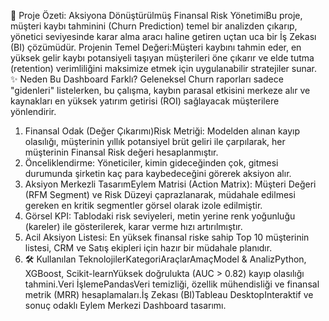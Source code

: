 💎 Proje Özeti: 
Aksiyona Dönüştürülmüş Finansal Risk YönetimiBu proje, müşteri kaybı tahminini (Churn Prediction) temel bir analizden çıkarıp, yönetici seviyesinde karar alma aracı haline getiren uçtan uca bir İş Zekası (BI) çözümüdür.
Projenin Temel Değeri:Müşteri kaybını tahmin eder, en yüksek gelir kaybı potansiyeli taşıyan müşterileri öne çıkarır ve elde tutma (retention) verimliliğini maksimize etmek için uygulanabilir stratejiler sunar.
✨ Neden Bu Dashboard Farklı?
Geleneksel Churn raporları sadece "gidenleri" listelerken, bu çalışma, kaybın parasal etkisini merkeze alır ve kaynakları en yüksek yatırım getirisi (ROI) sağlayacak müşterilere yönlendirir.
1. Finansal Odak (Değer Çıkarımı)Risk Metriği: Modelden alınan kayıp olasılığı, müşterinin yıllık potansiyel brüt geliri ile çarpılarak, her müşterinin Finansal Risk değeri hesaplanmıştır.
2. Önceliklendirme: Yöneticiler, kimin gideceğinden çok, gitmesi durumunda şirketin kaç para kaybedeceğini görerek aksiyon alır.
3. Aksiyon Merkezli TasarımEylem Matrisi (Action Matrix): Müşteri Değeri (RFM Segment) ve Risk Düzeyi çaprazlanarak, müdahale edilmesi gereken en kritik segmentler görsel olarak izole edilmiştir.
4. Görsel KPI: Tablodaki risk seviyeleri, metin yerine renk yoğunluğu (kareler) ile gösterilerek, karar verme hızı artırılmıştır.
5. Acil Aksiyon Listesi: En yüksek finansal riske sahip Top 10 müşterinin listesi, CRM ve Satış ekipleri için hazır bir müdahale planıdır.
6. 🛠️ Kullanılan TeknolojilerKategoriAraçlarAmaçModel & AnalizPython, XGBoost, Scikit-learnYüksek doğrulukta (AUC > 0.82) kayıp olasılığı tahmini.Veri İşlemePandasVeri temizliği, özellik mühendisliği ve finansal metrik (MRR) hesaplamaları.İş Zekası (BI)Tableau DesktopInteraktif ve sonuç odaklı Eylem Merkezi Dashboard tasarımı.
